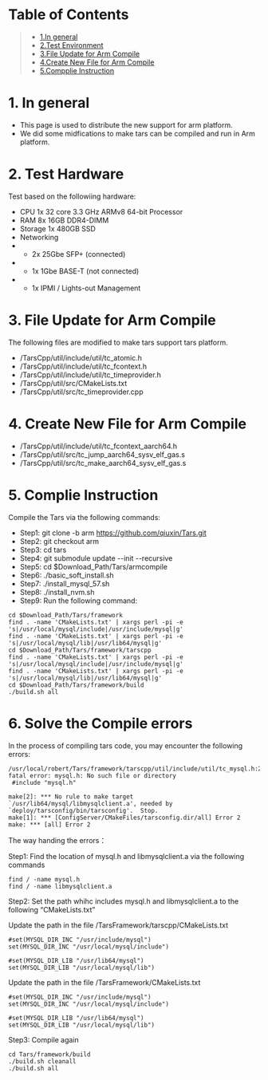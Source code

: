 # Table of Contents
> * [1.In general](#main-chapter-1)
> * [2.Test Environment](#main-chapter-2)
> * [3.File Update for Arm Compile](#main-chapter-3)
> * [4.Create New File for Arm Compile](#main-chapter-4)
> * [5.Compplie Instruction](#main-chapter-4)

# 1. <a id="main-chapter-1"></a>In general
-  This page is used to distribute the new support for arm platform.
-  We did some midfications to make tars can be compiled and run in Arm platform.

# 2. <a id="main-chapter-2"></a>Test Hardware
Test based on the followiing hardware:
-  CPU	1x 32 core 3.3 GHz  ARMv8 64-bit Processor
-  RAM	8x 16GB DDR4-DIMM
-  Storage	1x 480GB SSD
-  Networking 
-  -  2x 25Gbe SFP+ (connected)
-  -  1x 1Gbe BASE-T (not connected)
-  -  1x IPMI / Lights-out Management


# 3. <a id="main-chapter-2"></a>File Update for Arm Compile
The following files are modified to make tars support tars platform.
-  /TarsCpp/util/include/util/tc_atomic.h
-  /TarsCpp/util/include/util/tc_fcontext.h
-  /TarsCpp/util/include/util/tc_timeprovider.h
-  /TarsCpp/util/src/CMakeLists.txt
-  /TarsCpp/util/src/tc_timeprovider.cpp

# 4. <a id="main-chapter-2"></a>Create New File for Arm Compile
-  /TarsCpp/util/include/util/tc_fcontext_aarch64.h
-  /TarsCpp/util/src/tc_jump_aarch64_sysv_elf_gas.s
-  /TarsCpp/util/src/tc_make_aarch64_sysv_elf_gas.s

# 5. <a id="main-chapter-2"></a> Complie Instruction
Compile the Tars via the following commands:
-  Step1: git clone -b arm https://github.com/qiuxin/Tars.git
-  Step2: git checkout arm
-  Step3: cd tars
-  Step4: git submodule update --init --recursive
-  Step5: cd $Download_Path/Tars/armcompile
-  Step6: ./basic_soft_install.sh
-  Step7: ./install_mysql_57.sh
-  Step8: ./install_nvm.sh
-  Step9: Run the following command:
```
cd $Download_Path/Tars/framework
find . -name 'CMakeLists.txt' | xargs perl -pi -e 's|/usr/local/mysql/include|/usr/include/mysql|g'
find . -name 'CMakeLists.txt' | xargs perl -pi -e 's|/usr/local/mysql/lib|/usr/lib64/mysql|g'
cd $Download_Path/Tars/framework/tarscpp
find . -name 'CMakeLists.txt' | xargs perl -pi -e 's|/usr/local/mysql/include|/usr/include/mysql|g'
find . -name 'CMakeLists.txt' | xargs perl -pi -e 's|/usr/local/mysql/lib|/usr/lib64/mysql|g'
cd $Download_Path/Tars/framework/build
./build.sh all
```


# 6. <a id="main-chapter-2"></a> Solve the Compile errors 
In the process of compiling tars code, you may encounter the following errors:
```
/usr/local/robert/Tars/framework/tarscpp/util/include/util/tc_mysql.h:20:19: fatal error: mysql.h: No such file or directory
 #include "mysql.h"
```


```
make[2]: *** No rule to make target `/usr/lib64/mysql/libmysqlclient.a', needed by `deploy/tarsconfig/bin/tarsconfig'.  Stop.
make[1]: *** [ConfigServer/CMakeFiles/tarsconfig.dir/all] Error 2
make: *** [all] Error 2
```

The way handing the errors：

Step1: Find the location of mysql.h and libmysqlclient.a via the following commands
```
find / -name mysql.h
find / -name libmysqlclient.a
```

Step2: Set the path whihc includes mysql.h and libmysqlclient.a to the following “CMakeLists.txt”

Update the path in the file  /TarsFramework/tarscpp/CMakeLists.txt
```
#set(MYSQL_DIR_INC "/usr/include/mysql")
set(MYSQL_DIR_INC "/usr/local/mysql/include")

#set(MYSQL_DIR_LIB "/usr/lib64/mysql")
set(MYSQL_DIR_LIB "/usr/local/mysql/lib")
```


Update the path in the file /TarsFramework/CMakeLists.txt
```
#set(MYSQL_DIR_INC "/usr/include/mysql")
set(MYSQL_DIR_INC "/usr/local/mysql/include")

#set(MYSQL_DIR_LIB "/usr/lib64/mysql")
set(MYSQL_DIR_LIB "/usr/local/mysql/lib")
```

Step3: Compile again
```
cd Tars/framework/build
./build.sh cleanall
./build.sh all
```



